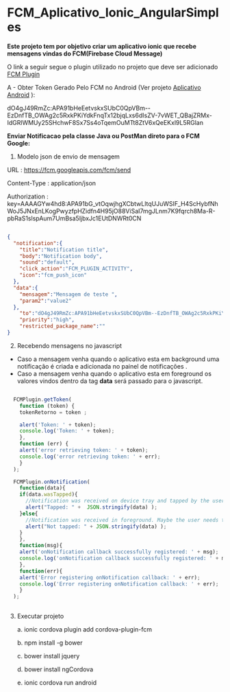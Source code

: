 # FCM_Aplicativo_Ionic_AngularSimples


**Este projeto tem por objetivo criar um aplicativo ionic que recebe mensagens vindas do FCM(Firebase Cloud Message)**

O link a seguir segue o plugin utilizado no projeto que deve ser adicionado  [FCM Plugin](https://github.com/fechanique/cordova-plugin-fcm)


A - Obter Token Gerado Pelo FCM no Android (Ver projeto  [Aplicativo Android](https://github.com/leandrocprates/AndroidApp "App Android")   ): 

dO4gJ49RmZc:APA91bHeEetvskxSUbC0QpVBm--EzDnfTB_OWAg2c5RxkPKiYdkFnqTx12bjqLxs6dIsZV-7vWET_QBajZRMx-IdGRlWMUy25SHchwF8Sx7Ss4oTqemOuMTt8ZtV6xQeEKxl9L5RGlan

**Enviar Notificacao pela classe Java ou PostMan direto para o FCM Google:**

1. Modelo json de envio de mensagem 

URL : https://fcm.googleapis.com/fcm/send 

Content-Type : application/json 

Authorization : key=AAAAGYw4hd8:APA91bG_vtOqwjhgXCbtwLltqUJuWSIF_H4ScHybfNhWoJ5JNxEnLKogPwyzfpHZidfn4H95jO88ViSaI7mgJLnm7K9fqrch8Ma-R-pbRaS1slspAum7UmBsa5ljbxJc1EUtDNWRt0CN


```json

{
  "notification":{
    "title":"Notification title",
    "body":"Notification body",
    "sound":"default",
    "click_action":"FCM_PLUGIN_ACTIVITY",
    "icon":"fcm_push_icon"
  },
  "data":{
    "mensagem":"Mensagem de teste ",
    "param2":"value2"
  },
    "to":"dO4gJ49RmZc:APA91bHeEetvskxSUbC0QpVBm--EzDnfTB_OWAg2c5RxkPKiYdkFnqTx12bjqLxs6dIsZV-7vWET_QBajZRMx-IdGRlWMUy25SHchwF8Sx7Ss4oTqemOuMTt8ZtV6xQeEKxl9L5RGlan",
    "priority":"high",
    "restricted_package_name":""
}

```

2. Recebendo mensagens no javascript 


- Caso a mensagem venha quando o aplicativo esta em background uma notificação é criada e adicionada no painel de notificações . 
- Caso a mensagem venha quando o aplicativo esta em foreground os valores vindos dentro da tag **data** será passado para o javascript. 


```javascript 

  FCMPlugin.getToken(
    function (token) {
    tokenRetorno = token ; 

    alert('Token: ' + token);
    console.log('Token: ' + token);
    },
    function (err) {
    alert('error retrieving token: ' + token);
    console.log('error retrieving token: ' + err);
    }
  );

  FCMPlugin.onNotification(
    function(data){
    if(data.wasTapped){
      //Notification was received on device tray and tapped by the user.
      alert("Tapped: " +  JSON.stringify(data) );
    }else{
      //Notification was received in foreground. Maybe the user needs to be notified.
      alert("Not tapped: " + JSON.stringify(data) );
    }
    },
    function(msg){
    alert('onNotification callback successfully registered: ' + msg);
    console.log('onNotification callback successfully registered: ' + msg);
    },
    function(err){
    alert('Error registering onNotification callback: ' + err);
    console.log('Error registering onNotification callback: ' + err);
    }
  );
			
```


3. Executar projeto 

	a. ionic cordova plugin add cordova-plugin-fcm

	b. npm install -g bower

	c. bower install jquery

	d. bower install ngCordova

	e. ionic cordova run android 


